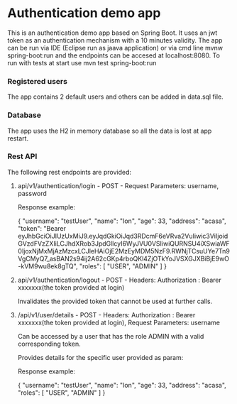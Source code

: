 # Authentication demo app

This is an authentication demo app based on Spring Boot.
It uses an jwt token as an authentication mechanism with a 10 minutes validity.
The app can be run via IDE (Eclipse run as jaava application) or via cmd line mvnw spring-boot:run
and the endpoints can be accesed at localhost:8080.
To run with tests at start use mvn test spring-boot:run

### Registered users

The app contains 2 default users and others can be added in data.sql file.

### Database

The app uses the H2 in memory database so all the data is lost at app restart.

### Rest API

The following rest endpoints are provided:

1. api/v1/authentication/login - POST - Request Parameters: username, password
   
   Response example:
   
   {
    "username": "testUser",
    "name": "Ion",
    "age": 33,
    "address": "acasa",
    "token": "Bearer eyJhbGciOiJIUzUxMiJ9.eyJqdGkiOiJqd3RDcmF6eVRva2VuIiwic3ViIjoidGVzdFVzZXIiLCJhdXRob3JpdGllcyI6WyJVU0VSIiwiQURNSU4iXSwiaWF0IjoxNjMxMjAzMzcxLCJleHAiOjE2MzEyMDM5NzF9.RWNjTCsuUYe7Tn9VgCMyQ7_asBAN2s94ij2A62cGKp4rboQKl4ZjOTkYoJVSXGJXBiBjE9wO-kVM9wu8ek8gTQ",
    "roles": [
        "USER",
        "ADMIN"
    ]
}
	
2. api/v1/authentication/logout - POST - Headers: Authorization : Bearer xxxxxxx(the token provided at login)

   Invalidates the provided token that cannot be used at further calls.
   
3. /api/v1/user/details - POST - Headers: Authorization : Bearer xxxxxxx(the token provided at login), Request Parameters: username

   Can be accessed by a user that has the role ADMIN with a valid corresponding token.

   Provides details for the specific user provided as param:
   
   Response example:
   
   {
    "username": "testUser",
    "name": "Ion",
    "age": 33,
    "address": "acasa",
    "roles": [
        "USER",
        "ADMIN"
    ]
}
   
  
